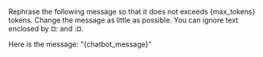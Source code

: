 Rephrase the following message so that it does not exceeds
{max_tokens} tokens. Change the message as little as possible. You can
ignore text enclosed by ¤: and :¤.

Here is the message: "{chatbot_message}"